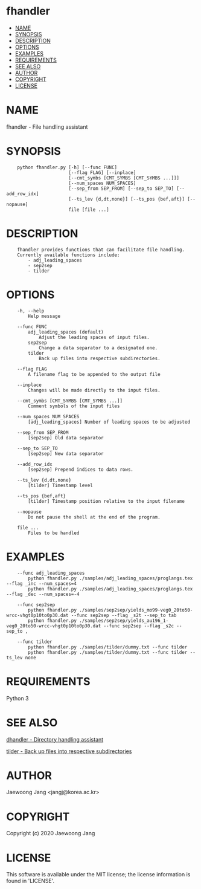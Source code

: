 # fhandler

<?xml version="1.0" ?>
<!DOCTYPE html PUBLIC "-//W3C//DTD XHTML 1.0 Strict//EN" "http://www.w3.org/TR/xhtml1/DTD/xhtml1-strict.dtd">
<html xmlns="http://www.w3.org/1999/xhtml">
<head>
<meta http-equiv="content-type" content="text/html; charset=utf-8" />
<link rev="made" href="mailto:" />
</head>

<body>



<ul id="index">
  <li><a href="#NAME">NAME</a></li>
  <li><a href="#SYNOPSIS">SYNOPSIS</a></li>
  <li><a href="#DESCRIPTION">DESCRIPTION</a></li>
  <li><a href="#OPTIONS">OPTIONS</a></li>
  <li><a href="#EXAMPLES">EXAMPLES</a></li>
  <li><a href="#REQUIREMENTS">REQUIREMENTS</a></li>
  <li><a href="#SEE-ALSO">SEE ALSO</a></li>
  <li><a href="#AUTHOR">AUTHOR</a></li>
  <li><a href="#COPYRIGHT">COPYRIGHT</a></li>
  <li><a href="#LICENSE">LICENSE</a></li>
</ul>

<h1 id="NAME">NAME</h1>

<p>fhandler - File handling assistant</p>

<h1 id="SYNOPSIS">SYNOPSIS</h1>

<pre><code>    python fhandler.py [-h] [--func FUNC]
                       [--flag FLAG] [--inplace]
                       [--cmt_symbs [CMT_SYMBS [CMT_SYMBS ...]]]
                       [--num_spaces NUM_SPACES]
                       [--sep_from SEP_FROM] [--sep_to SEP_TO] [--add_row_idx]
                       [--ts_lev {d,dt,none}] [--ts_pos {bef,aft}] [--nopause]
                       file [file ...]</code></pre>

<h1 id="DESCRIPTION">DESCRIPTION</h1>

<pre><code>    fhandler provides functions that can facilitate file handling.
    Currently available functions include:
        - adj_leading_spaces
        - sep2sep
        - tilder</code></pre>

<h1 id="OPTIONS">OPTIONS</h1>

<pre><code>    -h, --help
        Help message

    --func FUNC
        adj_leading_spaces (default)
            Adjust the leading spaces of input files.
        sep2sep
            Change a data separator to a designated one.
        tilder
            Back up files into respective subdirectories.

    --flag FLAG
        A filename flag to be appended to the output file

    --inplace
        Changes will be made directly to the input files.

    --cmt_symbs [CMT_SYMBS [CMT_SYMBS ...]]
        Comment symbols of the input files

    --num_spaces NUM_SPACES
        [adj_leading_spaces] Number of leading spaces to be adjusted

    --sep_from SEP_FROM
        [sep2sep] Old data separator

    --sep_to SEP_TO
        [sep2sep] New data separator

    --add_row_idx
        [sep2sep] Prepend indices to data rows.

    --ts_lev {d,dt,none}
        [tilder] Timestamp level

    --ts_pos {bef,aft}
        [tilder] Timestamp position relative to the input filename

    --nopause
        Do not pause the shell at the end of the program.

    file ...
        Files to be handled</code></pre>

<h1 id="EXAMPLES">EXAMPLES</h1>

<pre><code>    --func adj_leading_spaces
        python fhandler.py ./samples/adj_leading_spaces/proglangs.tex --flag _inc --num_spaces=4
        python fhandler.py ./samples/adj_leading_spaces/proglangs.tex --flag _dec --num_spaces=-4

    --func sep2sep
        python fhandler.py ./samples/sep2sep/yields_mo99-veg0_20to50-wrcc-vhgt0p10to0p30.dat --func sep2sep --flag _s2t --sep_to tab
        python fhandler.py ./samples/sep2sep/yields_au196_1-veg0_20to50-wrcc-vhgt0p10to0p30.dat --func sep2sep --flag _s2c --sep_to ,

    --func tilder
        python fhandler.py ./samples/tilder/dummy.txt --func tilder
        python fhandler.py ./samples/tilder/dummy.txt --func tilder --ts_lev none</code></pre>

<h1 id="REQUIREMENTS">REQUIREMENTS</h1>

<p>Python 3</p>

<h1 id="SEE-ALSO">SEE ALSO</h1>

<p><a href="https://github.com/jangcom/dhandler">dhandler - Directory handling assistant</a></p>

<p><a href="https://github.com/jangcom/tilder">tilder - Back up files into respective subdirectories</a></p>

<h1 id="AUTHOR">AUTHOR</h1>

<p>Jaewoong Jang &lt;jangj@korea.ac.kr&gt;</p>

<h1 id="COPYRIGHT">COPYRIGHT</h1>

<p>Copyright (c) 2020 Jaewoong Jang</p>

<h1 id="LICENSE">LICENSE</h1>

<p>This software is available under the MIT license; the license information is found in &#39;LICENSE&#39;.</p>


</body>

</html>